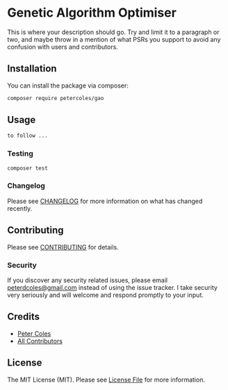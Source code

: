 # Genetic Algorithm Optimiser

This is where your description should go. Try and limit it to a paragraph or two, and maybe throw in a mention of what PSRs you support to avoid any confusion with users and contributors.

## Installation

You can install the package via composer:

```bash
composer require petercoles/gao
```

## Usage

``` php
to follow ...
```

### Testing

``` bash
composer test
```

### Changelog

Please see [CHANGELOG](CHANGELOG.md) for more information on what has changed recently.

## Contributing

Please see [CONTRIBUTING](CONTRIBUTING.md) for details.

### Security

If you discover any security related issues, please email peterdcoles@gmail.com instead of using the issue tracker. I take security very seriously and will welcome and respond promptly to your input.

## Credits

- [Peter Coles](https://github.com/petercoles)
- [All Contributors](../../contributors)

## License

The MIT License (MIT). Please see [License File](LICENSE.md) for more information.
